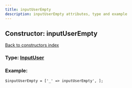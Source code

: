 ```yaml
---
title: inputUserEmpty
description: inputUserEmpty attributes, type and example
---
```

## Constructor: inputUserEmpty  
[Back to constructors index](index.md)






### Type: [InputUser](../types/InputUser.md)


### Example:

```
$inputUserEmpty = ['_' => inputUserEmpty', ];
```